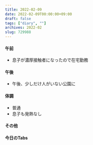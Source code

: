 ```yaml
---
title: 2022-02-09
date: 2022-02-09T00:00:00+09:00
draft: false
tags: ["diary", ""]
archives: 2022-02
slug: 729988
---
```

#### 午前
- 息子が濃厚接触者になったので在宅勤務
#### 午後
- 午後、少しだけ人がいない公園に
#### 体調
- 普通
- 息子も発熱なし
#### その他
#### 今日のTabs